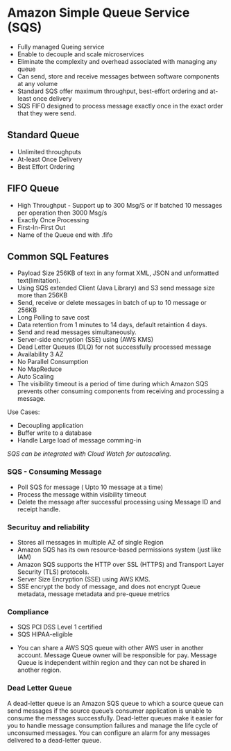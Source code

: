 # Amazon Simple Queue Service (SQS)
- Fully managed Queing service
- Enable to decouple and scale microservices
- Eliminate the complexity and overhead associated with managing any queue
- Can send, store and receive messages between software components at any volume
- Standard SQS offer maximum throughput, best-effort ordering and at-least once delivery
- SQS FIFO designed to process message exactly once in the exact order that they were send.

## Standard Queue
- Unlimited throughputs
- At-least Once Delivery
- Best Effort Ordering

## FIFO Queue
- High Throughput - Support up to 300 Msg/S or If batched 10 messages per operation then 3000 Msg/s
- Exactly Once Processing
- First-In-First Out
- Name of the Queue end with .fifo

## Common SQL Features
- Payload Size 256KB of text in any format XML, JSON and unformatted text(limitation). 
- Using SQS extended Client (Java Library) and S3 send message size more than 256KB
- Send, receive or delete messages in batch of up to 10 message or 256KB
- Long Polling to save cost 
- Data retention from 1 minutes to 14 days, default retaintion 4 days.
- Send and read messages simultaneously.
- Server-side encryption (SSE) using (AWS KMS)
- Dead Letter Queues (DLQ) for not successfully processed message
- Availability 3 AZ
- No Parallel Consumption
- No MapReduce
- Auto Scaling 
- The visibility timeout is a period of time during which Amazon SQS prevents other consuming components from receiving and processing a message.

Use Cases:
- Decoupling application
- Buffer write to a database
- Handle Large load of message comming-in

*SQS can be integrated with Cloud Watch for autoscaling.*

### SQS - Consuming Message
- Poll SQS for message ( Upto 10 message at a time)
- Process the message within visibility timeout
- Delete the message after successful processing using Message ID and receipt handle.

### Securituy and reliability
- Stores all messages in multiple AZ of single Region
- Amazon SQS has its own resource-based permissions system (just like IAM)
- Amazon SQS supports the HTTP over SSL (HTTPS) and Transport Layer Security (TLS) protocols. 
- Server Size Encryption (SSE) using AWS KMS.
- SSE encrypt the body of message, and does not encrypt Queue metadata, message metadata and pre-queue metrics

### Compliance
- SQS PCI DSS Level 1 certified
- SQS HIPAA-eligible

* You can share a AWS SQS queue with other AWS user in another account. Message Queue owner will be responsible for pay. Message Queue is independent within region and they can not be shared in another region.

### Dead Letter Queue
A dead-letter queue is an Amazon SQS queue to which a source queue can send messages if the source queue’s consumer application is unable to consume the messages successfully. Dead-letter queues make it easier for you to handle message consumption failures and manage the life cycle of unconsumed messages. You can configure an alarm for any messages delivered to a dead-letter queue.




